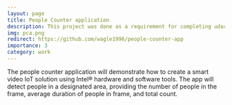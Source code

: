 ```yaml
---
layout: page
title: People Counter application 
description: This project was done as a requirement for completing udacity nano degree course
img: pca.png
redirect: https://github.com/wagle1996/people-counter-app
importance: 3
category: work
---
```


The people counter application will demonstrate how to create a smart video IoT solution using Intel® hardware and software tools. The app will detect people in a designated area, providing the number of people in the frame, average duration of people in frame, and total count.



